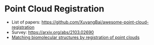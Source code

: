 # Point Cloud Registration

- List of papers: https://github.com/XuyangBai/awesome-point-cloud-registration
- Survey: https://arxiv.org/abs/2103.02690
- [Matching biomolecular structures by registration of point clouds](https://arxiv.org/abs/2401.12082)

